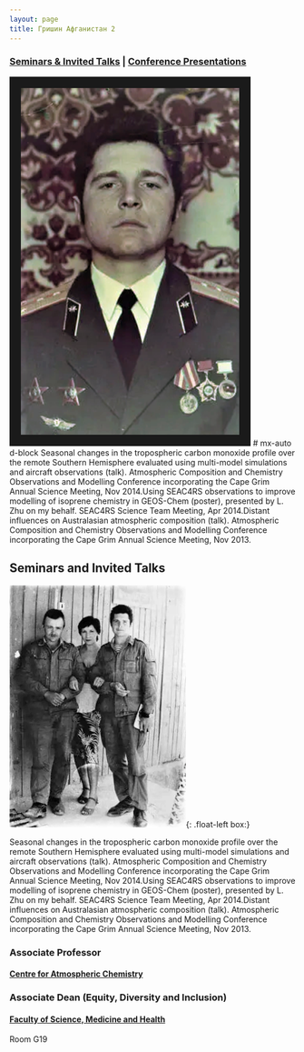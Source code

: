 ```yaml
---
layout: page
title: Гришин Афганистан 2
---
```


### [Seminars & Invited Talks](#seminars-and-invited-talks)    |   [Conference Presentations](#conference-presentations) 

<img src="/assets/photo_GR/grisha-afgan/image8.png" alt=" 1 " class="rounded-circle float-left" height="610" margin="20" border="20">
# mx-auto d-block
Seasonal changes in the tropospheric carbon monoxide profile over the remote Southern Hemisphere evaluated using multi-model simulations and aircraft observations (talk). Atmospheric Composition and Chemistry Observations and Modelling Conference incorporating the Cape Grim Annual Science Meeting, Nov 2014.Using SEAC4RS observations to improve modelling of isoprene chemistry in GEOS-Chem (poster), presented by L. Zhu on my behalf. SEAC4RS Science Team Meeting, Apr 2014.Distant influences on Australasian atmospheric composition (talk). Atmospheric Composition and Chemistry Observations and Modelling Conference incorporating the Cape Grim Annual Science Meeting, Nov 2013.


## Seminars and Invited Talks

![ 2 ](/assets/photo_GR/grisha-afgan/image5.png){: .float-left box:}

Seasonal changes in the tropospheric carbon monoxide profile over the remote Southern Hemisphere evaluated using multi-model simulations and aircraft observations (talk). Atmospheric Composition and Chemistry Observations and Modelling Conference incorporating the Cape Grim Annual Science Meeting, Nov 2014.Using SEAC4RS observations to improve modelling of isoprene chemistry in GEOS-Chem (poster), presented by L. Zhu on my behalf. SEAC4RS Science Team Meeting, Apr 2014.Distant influences on Australasian atmospheric composition (talk). Atmospheric Composition and Chemistry Observations and Modelling Conference incorporating the Cape Grim Annual Science Meeting, Nov 2013.

### Associate Professor

#### [Centre for Atmospheric Chemistry](https://www.uow.edu.au/science-medicine-health/research/centre-for-atmospheric-chemistry/)<br />

### Associate Dean (Equity, Diversity and Inclusion)
#### [Faculty of Science, Medicine and Health](https://www.uow.edu.au/science-medicine-health/)<br />


Room G19 
